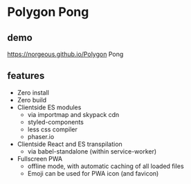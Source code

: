 # Polygon Pong

## demo

https://norgeous.github.io/Polygon Pong

## features

- Zero install
- Zero build
- Clientside ES modules
  - via importmap and skypack cdn
  - styled-components
  - less css compiler
  - phaser.io
- Clientside React and ES transpilation
  - via babel-standalone (within service-worker)
- Fullscreen PWA
  - offline mode, with automatic caching of all loaded files
  - Emoji can be used for PWA icon (and favicon)
